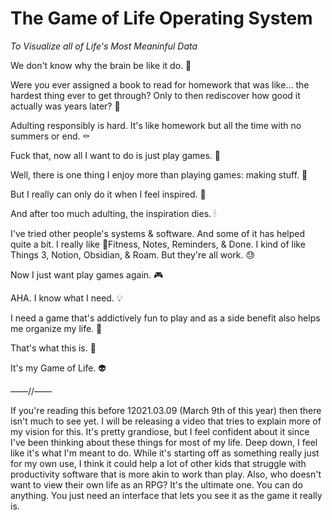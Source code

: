 # The Game of Life Operating System

_To Visualize all of Life's Most Meaninful Data_

We don't know why the brain be like it do. 🧠

Were you ever assigned a book to read for homework that was like... the hardest thing ever to get through? Only to then rediscover how good it actually was years later? 🤯

Adulting responsibly is hard. It's like homework but all the time with no summers or end. ⚰️

Fuck that, now all I want to do is just play games. 👾

Well, there is one thing I enjoy more than playing games: making stuff. 🦾

But I really can only do it when I feel inspired. 🌅

And after too much adulting, the inspiration dies. 🕯

I've tried other people's systems & software. And some of it has helped quite a bit. I really like Fitness, Notes, Reminders, & Done. I kind of like Things 3, Notion, Obsidian, & Roam. But they're all work. 😓

Now I just want play games again. 🎮

AHA. I know what I need. 💡

I need a game that's addictively fun to play and as a side benefit also helps me organize my life. 🥳

That's what this is. 🤖

It's my Game of Life. 👽

——//——

If you're reading this before 12021.03.09 (March 9th of this year) then there isn't much to see yet. I will be releasing a video that tries to explain more of my vision for this. It's pretty grandiose, but I feel confident about it since I've been thinking about these things for most of my life. Deep down, I feel like it's what I'm meant to do. While it's starting off as something really just for my own use, I think it could help a lot of other kids that struggle with productivity software that is more akin to work than play. Also, who doesn't want to view their own life as an RPG? It's the ultimate one. You can do anything. You just need an interface that lets you see it as the game it really is.
